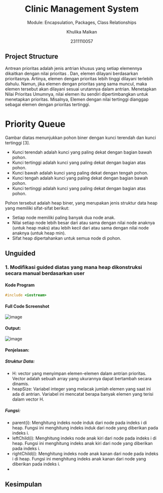 # <h1 align="center">Clinic Management System</h1>
<p align="center">Module: Encapsulation, Packages, Class Relationships</p>
<p align="center">Khulika Malkan</p>
<p align="center">2311110057</p>

## Project Structure
Antrean prioritas adalah jenis antrian khusus yang setiap elemennya dikaitkan dengan nilai prioritas . Dan, elemen dilayani berdasarkan prioritasnya. Artinya, elemen dengan prioritas lebih tinggi dilayani terlebih dahulu. Namun, jika elemen dengan prioritas yang sama muncul, maka elemen tersebut akan dilayani sesuai urutannya dalam antrian.
Menetapkan Nilai Prioritas Umumnya, nilai elemen itu sendiri dipertimbangkan untuk menetapkan prioritas. Misalnya, Elemen dengan nilai tertinggi dianggap sebagai elemen dengan prioritas tertinggi. 

# Priority Queue


Gambar diatas menunjukkan pohon biner dengan kunci terendah dan kunci tertinggi [3].
- Kunci terendah adalah kunci yang paling dekat dengan bagian bawah pohon.
- Kunci tertinggi adalah kunci yang paling dekat dengan bagian atas pohon.
- Kunci bawah adalah kunci yang paling dekat dengan tengah pohon.
- Kunci tengah adalah kunci yang paling dekat dengan bagian bawah pohon.
- Kunci tertinggi adalah kunci yang paling dekat dengan bagian atas pohon.


Pohon tersebut adalah heap biner, yang merupakan jenis struktur data heap yang memiliki sifat-sifat berikut:
- Setiap node memiliki paling banyak dua node anak.
- Nilai setiap node lebih besar dari atau sama dengan nilai node anaknya (untuk heap maks) atau lebih kecil dari atau sama dengan nilai node anaknya (untuk heap min).
- Sifat heap dipertahankan untuk semua node di pohon.

## Unguided 
### 1. Modifikasi guided diatas yang mana heap dikonstruksi secara manual berdasarkan user

#### Kode Program
```C++
#include <iostream>

```
#### Full Code Screenshot
![image](https://github.com/Malkankhulika/Modul-8/assets/149793653/c63fd870-e28a-471c-ae8d-40b59eb62a62)


#### Output:
![image](https://github.com/Malkankhulika/Modul-8/assets/149793653/087d0bc2-3c3f-4476-aa8d-684c4b58429c)


#### Penjelasan:
##### Struktur Data:
- H: vector<int> yang menyimpan elemen-elemen dalam antrian prioritas. Vector adalah sebuah array yang ukurannya dapat bertambah secara dinamis.
- heapSize: Variabel integer yang melacak jumlah elemen yang saat ini ada di antrian. Variabel ini mencatat berapa banyak elemen yang terisi dalam vector H.
##### Fungsi:
- parent(i): Menghitung indeks node induk dari node pada indeks i di heap. Fungsi ini menghitung indeks induk dari node yang diberikan pada indeks i.
- leftChild(i): Menghitung indeks node anak kiri dari node pada indeks i di heap. Fungsi ini menghitung indeks anak kiri dari node yang diberikan pada indeks i.
- rightChild(i): Menghitung indeks node anak kanan dari node pada indeks i di heap. Fungsi ini menghitung indeks anak kanan dari node yang diberikan pada indeks i.
- 

## Kesimpulan

